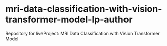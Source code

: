 # mri-data-classification-with-vision-transformer-model-lp-author
Repository for liveProject: MRI Data Classification with Vision Transformer Model
